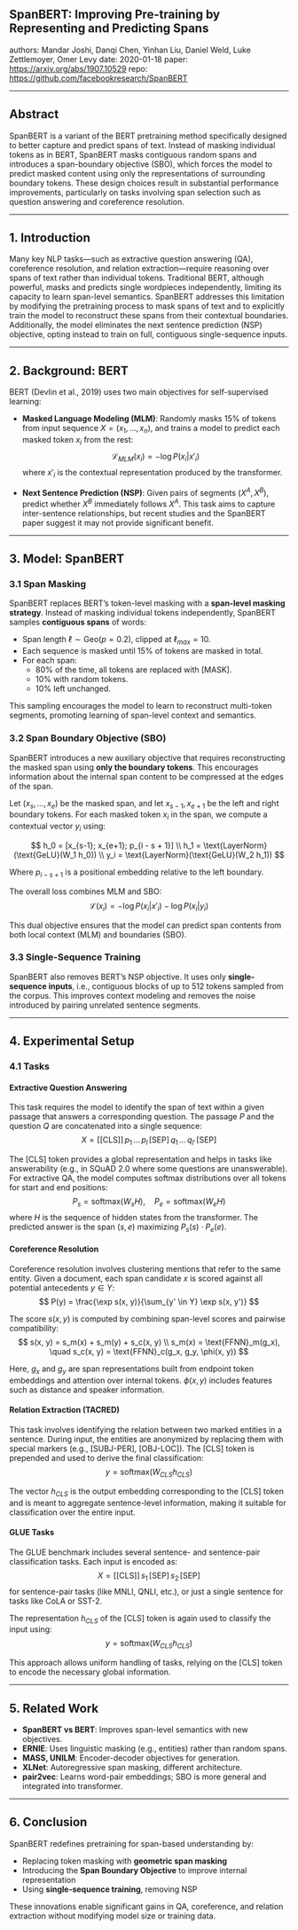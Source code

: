 ## SpanBERT: Improving Pre-training by Representing and Predicting Spans
authors: Mandar Joshi, Danqi Chen, Yinhan Liu, Daniel Weld, Luke Zettlemoyer, Omer Levy
date: 2020-01-18
paper: https://arxiv.org/abs/1907.10529
repo: https://github.com/facebookresearch/SpanBERT

---

## Abstract
SpanBERT is a variant of the BERT pretraining method specifically designed to better capture and predict spans of text. Instead of masking individual tokens as in BERT, SpanBERT masks contiguous random spans and introduces a span-boundary objective (SBO), which forces the model to predict masked content using only the representations of surrounding boundary tokens. These design choices result in substantial performance improvements, particularly on tasks involving span selection such as question answering and coreference resolution.

---

## 1. Introduction
Many key NLP tasks—such as extractive question answering (QA), coreference resolution, and relation extraction—require reasoning over spans of text rather than individual tokens. Traditional BERT, although powerful, masks and predicts single wordpieces independently, limiting its capacity to learn span-level semantics. SpanBERT addresses this limitation by modifying the pretraining process to mask spans of text and to explicitly train the model to reconstruct these spans from their contextual boundaries. Additionally, the model eliminates the next sentence prediction (NSP) objective, opting instead to train on full, contiguous single-sequence inputs.

---

## 2. Background: BERT
BERT (Devlin et al., 2019) uses two main objectives for self-supervised learning:

- **Masked Language Modeling (MLM)**: Randomly masks 15% of tokens from input sequence $X = (x_1, ..., x_n)$, and trains a model to predict each masked token $x_i$ from the rest:
  $$ \mathcal{L}_{MLM}(x_i) = -\log P(x_i | x'_i) $$
  where $x'_i$ is the contextual representation produced by the transformer.

- **Next Sentence Prediction (NSP)**: Given pairs of segments $(X^A, X^B)$, predict whether $X^B$ immediately follows $X^A$. This task aims to capture inter-sentence relationships, but recent studies and the SpanBERT paper suggest it may not provide significant benefit.

---

## 3. Model: SpanBERT

### 3.1 Span Masking
SpanBERT replaces BERT’s token-level masking with a **span-level masking strategy**. Instead of masking individual tokens independently, SpanBERT samples **contiguous spans** of words:

- Span length $\ell \sim \text{Geo}(p = 0.2)$, clipped at $\ell_{max} = 10$.
- Each sequence is masked until 15% of tokens are masked in total.
- For each span:
  - 80% of the time, all tokens are replaced with [MASK].
  - 10% with random tokens.
  - 10% left unchanged.

This sampling encourages the model to learn to reconstruct multi-token segments, promoting learning of span-level context and semantics.

### 3.2 Span Boundary Objective (SBO)
SpanBERT introduces a new auxiliary objective that requires reconstructing the masked span using **only the boundary tokens**. This encourages information about the internal span content to be compressed at the edges of the span.

Let $(x_s, ..., x_e)$ be the masked span, and let $x_{s-1}, x_{e+1}$ be the left and right boundary tokens. For each masked token $x_i$ in the span, we compute a contextual vector $y_i$ using:

$$
h_0 = [x_{s-1}; x_{e+1}; p_{i - s + 1}] \\
h_1 = \text{LayerNorm}(\text{GeLU}(W_1 h_0)) \\
y_i = \text{LayerNorm}(\text{GeLU}(W_2 h_1))
$$

Where $p_{i - s + 1}$ is a positional embedding relative to the left boundary.

The overall loss combines MLM and SBO:
$$
\mathcal{L}(x_i) = -\log P(x_i | x'_i) - \log P(x_i | y_i)
$$

This dual objective ensures that the model can predict span contents from both local context (MLM) and boundaries (SBO).

### 3.3 Single-Sequence Training
SpanBERT also removes BERT’s NSP objective. It uses only **single-sequence inputs**, i.e., contiguous blocks of up to 512 tokens sampled from the corpus. This improves context modeling and removes the noise introduced by pairing unrelated sentence segments.

---

## 4. Experimental Setup

### 4.1 Tasks

#### Extractive Question Answering
This task requires the model to identify the span of text within a given passage that answers a corresponding question. The passage $P$ and the question $Q$ are concatenated into a single sequence:
$$ X = [\text{[CLS]}] \, p_1 \, ... \, p_l \, [\text{SEP}] \, q_1 \, ... \, q_{l'} \, [\text{SEP}] $$

The \[CLS\] token provides a global representation and helps in tasks like answerability (e.g., in SQuAD 2.0 where some questions are unanswerable). For extractive QA, the model computes softmax distributions over all tokens for start and end positions:
$$ P_s = \text{softmax}(W_s H), \quad P_e = \text{softmax}(W_e H) $$
where $H$ is the sequence of hidden states from the transformer. The predicted answer is the span $(s, e)$ maximizing $P_s(s) \cdot P_e(e)$.

#### Coreference Resolution
Coreference resolution involves clustering mentions that refer to the same entity. Given a document, each span candidate $x$ is scored against all potential antecedents $y \in Y$:
$$ P(y) = \frac{\exp s(x, y)}{\sum_{y' \in Y} \exp s(x, y')} $$

The score $s(x, y)$ is computed by combining span-level scores and pairwise compatibility:
$$
s(x, y) = s_m(x) + s_m(y) + s_c(x, y) \\
s_m(x) = \text{FFNN}_m(g_x), \quad s_c(x, y) = \text{FFNN}_c(g_x, g_y, \phi(x, y))
$$

Here, $g_x$ and $g_y$ are span representations built from endpoint token embeddings and attention over internal tokens. $\phi(x, y)$ includes features such as distance and speaker information.

#### Relation Extraction (TACRED)
This task involves identifying the relation between two marked entities in a sentence. During input, the entities are anonymized by replacing them with special markers (e.g., \[SUBJ-PER\], \[OBJ-LOC\]). The \[CLS\] token is prepended and used to derive the final classification:
$$ y = \text{softmax}(W_{CLS} h_{CLS}) $$

The vector $h_{CLS}$ is the output embedding corresponding to the \[CLS\] token and is meant to aggregate sentence-level information, making it suitable for classification over the entire input.

#### GLUE Tasks
The GLUE benchmark includes several sentence- and sentence-pair classification tasks. Each input is encoded as:
$$ X = [\text{[CLS]}] \, s_1 \, [\text{SEP}] \, s_2 \, [\text{SEP}] $$
for sentence-pair tasks (like MNLI, QNLI, etc.), or just a single sentence for tasks like CoLA or SST-2.

The representation $h_{CLS}$ of the \[CLS\] token is again used to classify the input using:
$$ y = \text{softmax}(W_{CLS} h_{CLS}) $$

This approach allows uniform handling of tasks, relying on the \[CLS\] token to encode the necessary global information.

---

## 5. Related Work
- **SpanBERT vs BERT**: Improves span-level semantics with new objectives.
- **ERNIE**: Uses linguistic masking (e.g., entities) rather than random spans.
- **MASS, UNILM**: Encoder-decoder objectives for generation.
- **XLNet**: Autoregressive span masking, different architecture.
- **pair2vec**: Learns word-pair embeddings; SBO is more general and integrated into transformer.

---

## 6. Conclusion
SpanBERT redefines pretraining for span-based understanding by:
- Replacing token masking with **geometric span masking**
- Introducing the **Span Boundary Objective** to improve internal representation
- Using **single-sequence training**, removing NSP

These innovations enable significant gains in QA, coreference, and relation extraction without modifying model size or training data.

